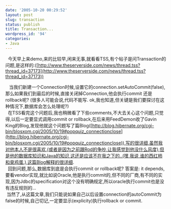 ```yaml
---
date: '2005-10-20 00:29:52'
layout: post
slug: transaction
status: publish
title: Transaction...
wordpress_id: '94'
categories:
- Java
---
```


  今天早上来demo,来的比较早,闲来无事,就看看TSS,有个帖子是问Transaction的问题,是这样的:([http://www.theserverside.com/news/thread.tss?thread_id=37173](http://www.theserverside.com/news/thread.tss?thread_id=37173))




   当我们新建一个Connection时候,设置它的connection.setAutoCommit(false),那么如果我们到最后的时候,直接关闭掉Connection,他会执行commit 还是rollback呢? (很多人可能会说,代码不能写. ok,我也知道,但关键是我们要探讨在这种情况下,数据库会怎么处理呢?)  
  在TSS看完这个问题后,我也稍微看了下些comments,不大去关心这个问题,只觉得,以后一定要显式调用commit or rollback,在后来用FeedDemon收了Gavin King的Blog,发现他就这个问题写了篇Blog([http://blog.hibernate.org/cgi-bin/blosxom.cgi/2005/10/19#popquiz_connectionclose](http://blog.hibernate.org/cgi-bin/blosxom.cgi/2005/10/19#popquiz_connectionclose)),写的很详细,虽然我对他本人不是很喜欢,(或者是因为之前跟Rod的争吵,让我感觉到他没什么风度),但是他的数据库知识和Java的知识,这还是应该不在我之下的..(嘿,我说,谁的西红柿和臭鸡蛋.),这篇Blog解释的很详细.  
  回到问题,那么,数据库到底是会执行commit or rollback呢? 答案是: it depends, 要看vendor实现,就比如说Oracle,他是执行commit的,但不同的厂商,有不同的实现,因为Jdbc的specification对这个没有明确规定,所以oracle执行commit也是没有违反规则的...  
 当然了,从这篇文章,我们只能说如果自己以后设置connection的autoCommit为false的时候,自己切记,一定要显示(explicity)执行rollback or commit.




  
